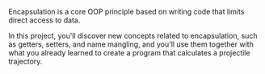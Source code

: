 Encapsulation is a core OOP principle based on writing code that limits direct access to data.

In this project, you'll discover new concepts related to encapsulation, such as getters, setters, and name mangling, and you'll use them together with what you already learned to create a program that calculates a projectile trajectory.
